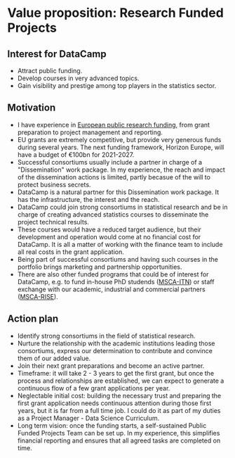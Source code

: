 # Value proposition: Research Funded Projects

## Interest for DataCamp
  * Attract public funding.
  * Develop courses in very advanced topics.
  * Gain visibility and prestige among top players in the statistics sector.
  
## Motivation
  * I have experience in [European public research funding](https://ec.europa.eu/info/funding-tenders/opportunities/portal/screen/home), from grant preparation to project management and reporting.
  * EU grants are extremely competitive, but provide very generous funds during several years. The next funding framework, Horizon Europe, will have a budget of €100bn for 2021-2027.
  * Successful consortiums usually include a partner in charge of a "Dissemination" work package. In my experience, the reach and impact of the dissemination actions is limited, partly becasue of the will to protect business secrets.
  * DataCamp is a natural partner for this Dissemination work package. It has the infrastructure, the interest and the reach.
  * DataCamp could join strong consortiums in statistical research and be in charge of creating advanced statistics courses to disseminate the project technical results.
  * These courses would have a reduced target audience, but their development and operation would come at no financial cost for DataCamp. It is all a matter of working with the finance team to include all real costs in the grant application.
  * Being part of successful consortiums and having such courses in the portfolio brings marketing and partnership opportunities.
  * There are also other funded programs that could be of interest for DataCamp, e.g. to fund in-house PhD studends ([MSCA-ITN](https://ec.europa.eu/research/mariecurieactions/actions/research-networks_en)) or staff exchange with our academic, industrial and commercial partners ([MSCA-RISE](https://ec.europa.eu/research/mariecurieactions/actions/staff-exchange_en)).
  
## Action plan
  * Identify strong consortiums in the field of statistical research.
  * Nurture the relationship with the academic institutions leading those consortiums, express our determination to contribute and convince them of our added value.
  * Join their next grant preparations and become an active partner.
  * Timeframe: it will take 2 - 3 years to get the first grant, but once the process and relationships are established, we can expect to generate a continuous flow of a few grant applications per year.
  * Neglectable initial cost: building the necessary trust and preparing the first grant application needs continuous attention during those first years, but it is far from a full time job. I could do it as part of my duties as a Project Manager - Data Science Curriculum.
  * Long term vision: once the funding starts, a self-sustained Public Funded Projects Team can be set up. In my experience, this simplifies financial reporting and ensures that all agreed tasks are completed on time.
